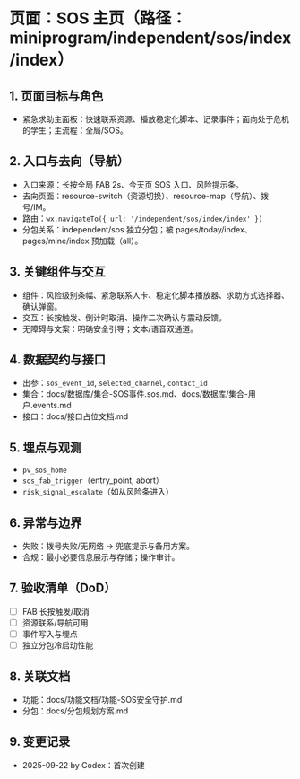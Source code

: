 # 页面：SOS 主页（路径：miniprogram/independent/sos/index/index）

## 1. 页面目标与角色
- 紧急求助主面板：快速联系资源、播放稳定化脚本、记录事件；面向处于危机的学生；主流程：全局/SOS。

## 2. 入口与去向（导航）
- 入口来源：长按全局 FAB 2s、今天页 SOS 入口、风险提示条。
- 去向页面：resource-switch（资源切换）、resource-map（导航）、拨号/IM。
- 路由：`wx.navigateTo({ url: '/independent/sos/index/index' })`
- 分包关系：independent/sos 独立分包；被 pages/today/index、pages/mine/index 预加载（all）。

## 3. 关键组件与交互
- 组件：风险级别条幅、紧急联系人卡、稳定化脚本播放器、求助方式选择器、确认弹窗。
- 交互：长按触发、倒计时取消、操作二次确认与震动反馈。
- 无障碍与文案：明确安全引导；文本/语音双通道。

## 4. 数据契约与接口
- 出参：`sos_event_id`, `selected_channel`, `contact_id`
- 集合：docs/数据库/集合-SOS事件.sos.md、docs/数据库/集合-用户.events.md
- 接口：docs/接口占位文档.md

## 5. 埋点与观测
- `pv_sos_home`
- `sos_fab_trigger`（entry_point, abort）
- `risk_signal_escalate`（如从风险条进入）

## 6. 异常与边界
- 失败：拨号失败/无网络 → 兜底提示与备用方案。
- 合规：最小必要信息展示与存储；操作审计。

## 7. 验收清单（DoD）
- [ ] FAB 长按触发/取消
- [ ] 资源联系/导航可用
- [ ] 事件写入与埋点
- [ ] 独立分包冷启动性能

## 8. 关联文档
- 功能：docs/功能文档/功能-SOS安全守护.md
- 分包：docs/分包规划方案.md

## 9. 变更记录
- 2025-09-22 by Codex：首次创建

